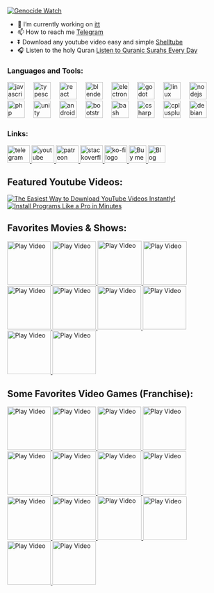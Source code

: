   
[![Genocide Watch](https://hinds-banner.vercel.app/genocide-watch?variant=forest)](https://www.pcrf.net/)

- 🔭 I’m currently working on [itt](https://github.com/emadadel4/itt)
- 📫 How to reach me  [Telegram](https://t.me/emadadel4)
- ⏬ Download any youtube video easy and simple [Shelltube](https://youtu.be/nI7rUhWeOrA)
- 🎧 Listen to the holy Quran [Listen to Quranic Surahs Every Day](https://emadadel4.github.io/Soura/)
</a>


<h3 align="left">Languages and Tools:</h3>

<div align="left">
  <img src="https://cdn.jsdelivr.net/gh/devicons/devicon/icons/javascript/javascript-original.svg" height="40" alt="javascript logo"  />
  <img width="12" />
  <img src="https://cdn.jsdelivr.net/gh/devicons/devicon/icons/typescript/typescript-original.svg" height="40" alt="typescript logo"  />
  <img width="12" />
  <img src="https://cdn.jsdelivr.net/gh/devicons/devicon/icons/react/react-original.svg" height="40" alt="react logo"  />
  <img width="12" />
  <img src="https://cdn.jsdelivr.net/gh/devicons/devicon/icons/blender/blender-original.svg" height="40" alt="blender logo"  />
  <img width="12" />
  <img src="https://cdn.jsdelivr.net/gh/devicons/devicon/icons/electron/electron-original.svg" height="40" alt="electron logo"  />
  <img width="12" />
  <img src="https://cdn.jsdelivr.net/gh/devicons/devicon/icons/godot/godot-original.svg" height="40" alt="godot logo"  />
  <img width="12" />
  <img src="https://cdn.jsdelivr.net/gh/devicons/devicon/icons/linux/linux-original.svg" height="40" alt="linux logo"  />
  <img width="12" />
  <img src="https://cdn.jsdelivr.net/gh/devicons/devicon/icons/nodejs/nodejs-original.svg" height="40" alt="nodejs logo"  />
  <img width="12" />
  <img src="https://cdn.jsdelivr.net/gh/devicons/devicon/icons/php/php-original.svg" height="40" alt="php logo"  />
  <img width="12" />
  <img src="https://cdn.jsdelivr.net/gh/devicons/devicon/icons/unity/unity-original.svg" height="40" alt="unity logo"  />
  <img width="12" />
  <img src="https://cdn.jsdelivr.net/gh/devicons/devicon/icons/androidstudio/androidstudio-original.svg" height="40" alt="androidstudio logo"  />
  <img width="12" />
  <img src="https://cdn.jsdelivr.net/gh/devicons/devicon/icons/bootstrap/bootstrap-original.svg" height="40" alt="bootstrap logo"  />
  <img width="12" />
  <img src="https://cdn.jsdelivr.net/gh/devicons/devicon/icons/bash/bash-original.svg" height="40" alt="bash logo"  />
  <img width="12" />
  <img src="https://cdn.jsdelivr.net/gh/devicons/devicon/icons/csharp/csharp-original.svg" height="40" alt="csharp logo"  />
  <img width="12" />
  <img src="https://cdn.jsdelivr.net/gh/devicons/devicon/icons/cplusplus/cplusplus-original.svg" height="40" alt="cplusplus logo"  />
  <img width="12" />
  <img src="https://cdn.jsdelivr.net/gh/devicons/devicon/icons/debian/debian-original.svg" height="40" alt="debian logo"  />
</div>

###

<h3 align="left">Links:</h3>

<div align="left">
  <a href="https://t.me/emadadel4" target="_blank">
    <img src="https://raw.githubusercontent.com/maurodesouza/profile-readme-generator/master/src/assets/icons/social/telegram/default.svg" width="52" height="40" alt="telegram logo"  />
  </a>
  <a href="https://youtube.com/@emadadel4" target="_blank">
    <img src="https://raw.githubusercontent.com/maurodesouza/profile-readme-generator/master/src/assets/icons/social/youtube/default.svg" width="52" height="40" alt="youtube logo"  />
  </a>
  <a href="https://www.patreon.com/c/emadadel" target="_blank">
    <img src="https://raw.githubusercontent.com/maurodesouza/profile-readme-generator/master/src/assets/icons/social/patreon/default.svg" width="52" height="40" alt="patreon logo"  />
  </a>
  <a href="https://stackoverflow.com/users/19779945/emad-adel" target="_blank">
    <img src="https://raw.githubusercontent.com/maurodesouza/profile-readme-generator/master/src/assets/icons/social/stackoverflow/default.svg" width="52" height="40" alt="stackoverflow logo"  />
  </a>
  <a href="https://ko-fi.com/emadadel" target="_blank">
    <img src="https://raw.githubusercontent.com/maurodesouza/profile-readme-generator/master/src/assets/icons/social/ko-fi/default.svg" width="52" height="40" alt="ko-fi logo"  />
  </a>
  <a href="https://buymeacoffee.com/emadadel" target="_blank">
      <img src="https://cdn.buymeacoffee.com/assets/homepage/meta/apple-icon-120x120.png" width="40" height="40" alt="Buy me a coffe logo"  />
  </a>
  <a href="https://emadadel.gitlab.io">
    <img src="https://emadadel4.github.io/assets/images/ico.png" width="40" height="40" alt="Blog"  >
  </a>
</div>

###

## Featured Youtube Videos:

<!-- BEGIN YOUTUBE-CARDS -->
[![The Easiest Way to Download YouTube Videos Instantly!](https://ytcards.demolab.com/?id=nI7rUhWeOrA&title=The+Easiest+Way+to+Download+YouTube+Videos+Instantly%21&lang=en&timestamp=1726815372&background_color=%230d1117&title_color=%23ffffff&stats_color=%23dedede&max_title_lines=1&width=250&border_radius=5 "The Easiest Way to Download YouTube Videos Instantly!")](https://www.youtube.com/watch?v=nI7rUhWeOrA)
[![Install Programs Like a Pro in Minutes](https://ytcards.demolab.com/?id=QmO82OTsU5c&title=Install+Programs+Like+a+Pro+in+Minutes&lang=en&timestamp=1721616287&background_color=%230d1117&title_color=%23ffffff&stats_color=%23dedede&max_title_lines=1&width=250&border_radius=5 "Install Programs Like a Pro in Minutes")](https://www.youtube.com/watch?v=QmO82OTsU5c)
<!-- END YOUTUBE-CARDS -->

## Favorites Movies & Shows:

<a href="#" target="_blank">
    <img src="https://m.media-amazon.com/images/M/MV5BZjdkOTU3MDktN2IxOS00OGEyLWFmMjktY2FiMmZkNWIyODZiXkEyXkFqcGdeQXVyMTMxODk2OTU@._V1_.jpg" alt="Play Video" style="width: 100px;">
</a>

<a href="#" target="_blank">
    <img src="https://www.themoviedb.org/t/p/original/d6LbJZO8ruvXgOjjGRgjtdYpJS4.jpg" alt="Play Video" style="width: 100px;">
</a>

<a href="#" target="_blank">
    <img src="https://i.pinimg.com/originals/9a/b8/e1/9ab8e1adabc175930c6eb2fea61f8d5c.jpg" alt="Play Video" style="width: 101px;">
</a>

<a href="#" target="_blank">
    <img src="https://image.tmdb.org/t/p/original/qoY7FKgWzXzVZ0Tz4A8U1Jsbhke.jpg" alt="Play Video" style="width: 100px;">
</a>

<a href="#" target="_blank">
    <img src="https://image.tmdb.org/t/p/original/gY54trMRzlElYrL6oVdAWJK1ICL.jpg" alt="Play Video" style="width: 100px;">
</a>
  
<a href="#" target="_blank">
    <img src="https://posterspy.com/wp-content/uploads/2018/01/DFBC815C-13BC-4BF9-826A-C7C1930EF19A.jpeg" alt="Play Video" style="width: 100px;">
</a>

<a href="#" target="_blank">
    <img src="https://image.tmdb.org/t/p/original/aPEH1ffaEAcBWkRXBBx2vgXiW1B.jpg" alt="Play Video" style="width: 100px;">
</a>

<a href="#" target="_blank">
    <img src="https://amc-theatres-res.cloudinary.com/v1579118427/amc-cdn/production/2/movies/11400/11393/Poster/p_800x1200_AMC_12AngryMen1957_10082019.jpg" alt="Play Video" style="width: 100px;">
</a>

 <a href="#" target="_blank">
    <img src="https://is2-ssl.mzstatic.com/image/thumb/Video7/v4/5f/51/75/5f5175bf-5f14-39e7-9e37-30548c2d3044/source/1200x630bb.jpg" alt="Play Video" style="width: 100px;">
</a>

<a href="#" target="_blank">
  <img src="https://image.tmdb.org/t/p/original/ArX2aYf4qlZJRw9ML2HqVOobkDS.jpg" alt="Play Video" style="width: 100px;">
</a>




## Some Favorites Video Games (Franchise):


<a href="#" target="_blank">
    <img src="https://www.metacritic.com/a/img/resize/870f1b327114b27e597c2b50d4b95136bc9fea71/catalog/provider/6/12/6-1-108572-52.jpg?auto=webp&fit=cover&height=132&width=88" alt="Play Video" style="width: 100px;">
</a>

<a href="#" target="_blank">
    <img src="https://www.metacritic.com/a/img/resize/84071b43988b1af408979e3de4d8a5117363323f/catalog/provider/6/3/6-1-43965-13.jpg?auto=webp&fit=cover&height=132&width=88" alt="Play Video" style="width: 100px;">
</a>

<a href="#" target="_blank">
    <img src="https://www.metacritic.com/a/img/resize/36ea1c5283d97fe82640169d1c226e9e3253268e/catalog/provider/7/2/7-1730518517.jpg?auto=webp&fit=cover&height=300&width=200" alt="Play Video" style="width: 100px;">
</a>

<a href="#" target="_blank">
    <img src="https://www.metacritic.com/a/img/resize/beefc5e9fcf50e1c33071f5e00596728f633906d/catalog/provider/6/12/6-1-71799-52.jpg?auto=webp&fit=cover&height=132&width=88" alt="Play Video" style="width: 100px;">
</a>

<a href="#" target="_blank">
    <img src="https://www.metacritic.com/a/img/resize/a3076e5908e2c4193e2ad2ba936e3b1bb25881c7/catalog/provider/6/3/6-1-265780-13.jpg?auto=webp&fit=cover&height=132&width=88" alt="Play Video" style="width: 100px;">
</a>
  
<a href="#" target="_blank">
    <img src="https://www.metacritic.com/a/img/resize/4f98447f8e92eaeab3985d9854a2adfaeae029b3/catalog/provider/6/12/6-1-779717-52.jpg?auto=webp&fit=cover&height=132&width=88" alt="Play Video" style="width: 100px;">
</a>

<a href="#" target="_blank">
    <img src="https://www.metacritic.com/a/img/resize/d986b8bec5dc48b6d2f419c957ae82690916e299/catalog/provider/6/3/6-1-53868-13.jpg?auto=webp&fit=cover&height=132&width=88" alt="Play Video" style="width: 100px;">
</a>

<a href="#" target="_blank">
    <img src="https://www.metacritic.com/a/img/resize/cbbae5be5517cf05ea4a7a173c977e76b25d9224/catalog/provider/6/3/6-1-103257-13.jpg?auto=webp&fit=cover&height=132&width=88" alt="Play Video" style="width: 100px;">
</a>

 <a href="#" target="_blank">
    <img src="https://www.metacritic.com/a/img/resize/05d61d7b6c532b6a4f699c4fd3abad01c4bcdd10/catalog/provider/6/3/6-1-103032-13.jpg?auto=webp&fit=cover&height=132&width=88" alt="Play Video" style="width: 100px;">
</a>

<a href="#" target="_blank">
    <img src="https://www.metacritic.com/a/img/resize/a3c18f5187e5f339d883f5dcb50565a8e4712c94/catalog/provider/6/3/6-1-844837-13.jpg?auto=webp&fit=cover&height=132&width=88" alt="Play Video" style="width: 100px;">
</a>

<a href="#" target="_blank">
    <img src="https://www.metacritic.com/a/img/resize/681da8e3b5ba1c2dd889e5664bbe31cc484773f9/catalog/provider/6/12/6-1-63862-52.jpg?auto=webp&fit=cover&height=132&width=88" alt="Play Video" style="width: 101px;">
</a>

<a href="#" target="_blank">
    <img src="https://www.metacritic.com/a/img/resize/6906d82a3c6595f7a08118796dc081123c21c01b/catalog/provider/6/3/6-1-9818-13.jpg?auto=webp&fit=cover&height=132&width=88" alt="Play Video" style="width: 100px;">
</a>

<a href="#" target="_blank">
    <img src="https://www.metacritic.com/a/img/resize/c89016d1d0110a73d4ff1d9198a37b273acced25/catalog/provider/6/3/6-1-5142-13.jpg?auto=webp&fit=cover&height=132&width=88" alt="Play Video" style="width: 100px;">
</a>

<a href="#" target="_blank">
    <img src="https://www.metacritic.com/a/img/resize/be898c1ca42a98898f983f09f1b2be39cef01f41/catalog/provider/6/3/6-1-597897-13.jpg?auto=webp&fit=cover&height=132&width=88" alt="Play Video" style="width: 100px;">
</a>
